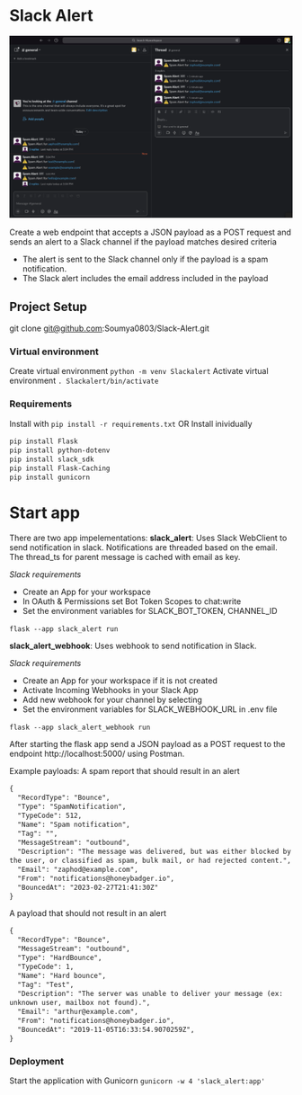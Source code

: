 # Slack Alert
![Slack Alert](SlackAlert.png)


Create a web endpoint that accepts a JSON payload as a POST request and sends an alert to a Slack channel if the payload matches desired criteria
 
- The alert is sent to the Slack channel only if the payload is a spam notification.
- The Slack alert includes the email address included in the payload

## Project Setup
git clone git@github.com:Soumya0803/Slack-Alert.git

###  Virtual environment
Create virtual environment
`python -m venv Slackalert`
Activate virtual environment
`. Slackalert/bin/activate`

### Requirements
Install with 
`pip install -r requirements.txt`
OR
Install inividually 

```
pip install Flask
pip install python-dotenv
pip install slack_sdk   
pip install Flask-Caching 
pip install gunicorn 
```
 
# Start app
There are two app impelementations:
**slack_alert**: Uses Slack WebClient to send notification in slack. Notifications are threaded based on the email. The thread_ts for parent message is cached with email as key.

*Slack requirements*
- Create an App for your workspace
- In OAuth & Permissions set Bot Token Scopes to chat:write
- Set the environment variables for SLACK_BOT_TOKEN, CHANNEL_ID

`flask --app slack_alert run`

**slack_alert_webhook**: Uses webhook to send notification in Slack.

*Slack requirements*
- Create an App for your workspace if it is not created
- Activate Incoming Webhooks in your Slack App
- Add new webhook for your channel by selecting
- Set the environment variables for SLACK_WEBHOOK_URL in .env file

`flask --app slack_alert_webhook run`

After starting the flask app send a JSON payload as a POST request to the endpoint http://localhost:5000/ using Postman. 

Example payloads:
A spam report that should result in an alert
```
{
  "RecordType": "Bounce",
  "Type": "SpamNotification",
  "TypeCode": 512,
  "Name": "Spam notification",
  "Tag": "",
  "MessageStream": "outbound",
  "Description": "The message was delivered, but was either blocked by the user, or classified as spam, bulk mail, or had rejected content.",
  "Email": "zaphod@example.com",
  "From": "notifications@honeybadger.io",
  "BouncedAt": "2023-02-27T21:41:30Z"
}
```

A payload that should not result in an alert
```
{
  "RecordType": "Bounce",
  "MessageStream": "outbound",
  "Type": "HardBounce",
  "TypeCode": 1,
  "Name": "Hard bounce",
  "Tag": "Test",
  "Description": "The server was unable to deliver your message (ex: unknown user, mailbox not found).",
  "Email": "arthur@example.com",
  "From": "notifications@honeybadger.io",
  "BouncedAt": "2019-11-05T16:33:54.9070259Z",
}
```

### Deployment 
Start the application with Gunicorn
`gunicorn -w 4 'slack_alert:app'`

